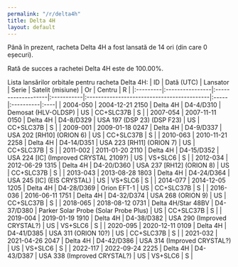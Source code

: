 ```yaml
---
permalink: "/r/delta4h"
title: Delta 4H
layout: default
---
```


Până în prezent, racheta Delta 4H a fost lansată de 14 ori (din care 0 eșecuri).

Rată de succes a rachetei Delta 4H este de 100.00%.

Lista lansărilor orbitale pentru racheta Delta 4H:
| ID       | Dată (UTC)      | Lansator           | Serie      | Satelit (misiune)                          | Or   | Centru    | R   |
|:---------|:----------------|:-------------------|:-----------|:-------------------------------------------|:-----|:----------|:----|
| 2004-050 | 2004-12-21 2150 | Delta 4H           | D4-4/D310  | Demosat (HLV-OLDSP)                        | US   | CC+SLC37B | S   |
| 2007-054 | 2007-11-11 0150 | Delta 4H           | D4-8/D329  | USA 197 (DSP 23) (DSP F23)                 | US   | CC+SLC37B | S   |
| 2009-001 | 2009-01-18 0247 | Delta 4H           | D4-9/D337  | USA 202       [RH10] (ORION 6)             | US   | CC+SLC37B | S   |
| 2010-063 | 2010-11-21 2258 | Delta 4H           | D4-14/D351 | USA 223      [RH11] (ORION 7)              | US   | CC+SLC37B | S   |
| 2011-002 | 2011-01-20 2110 | Delta 4H           | D4-15/D352 | USA 224      [IC] (Improved CRYSTAL 2109?) | US   | VS+SLC6   | S   |
| 2012-034 | 2012-06-29 1315 | Delta 4H           | D4-20/D360 | USA 237      [RH12] (ORION 8)              | US   | CC+SLC37B | S   |
| 2013-043 | 2013-08-28 1803 | Delta 4H           | D4-24/D364 | USA 245      [IC] (EIS CRYSTAL)            | US   | VS+SLC6   | S   |
| 2014-077 | 2014-12-05 1205 | Delta 4H           | D4-28/D369 | Orion EFT-1                                | US   | CC+SLC37B | S   |
| 2016-036 | 2016-06-11 1751 | Delta 4H           | D4-32/D374 | USA 268 (ORION 9)                          | US   | CC+SLC37B | S   |
| 2018-065 | 2018-08-12 0731 | Delta 4H/Star 48BV | D4-37/D380 | Parker Solar Probe (Solar Probe Plus)      | US   | CC+SLC37B | S   |
| 2019-004 | 2019-01-19 1910 | Delta 4H           | D4-38/D382 | USA 290 (Improved CRYSTAL?)                | US   | VS+SLC6   | S   |
| 2020-095 | 2020-12-11 0109 | Delta 4H           | D4-41/D385 | USA 311 (ORION 10?)                        | US   | CC+SLC37B | S   |
| 2021-032 | 2021-04-26 2047 | Delta 4H           | D4-42/D386 | USA 314 (Improved CRYSTAL?)                | US   | VS+SLC6   | S   |
| 2022-117 | 2022-09-24 2225 | Delta 4H           | D4-43/D387 | USA 338 (Improved CRYSTAL?)                | US   | VS+SLC6   | S   |
